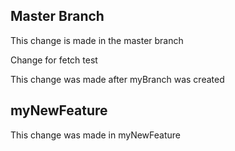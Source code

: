 ## Master Branch
This change is made in the master branch

Change for fetch test

This change was made after myBranch was created

## myNewFeature
This change was made in myNewFeature